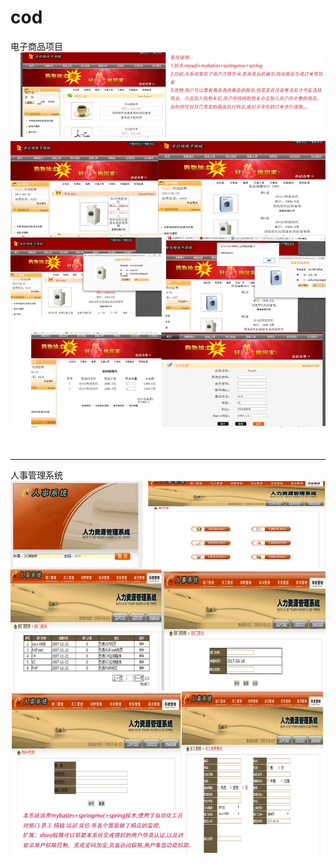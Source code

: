 # cod
电子商品项目
<img src="https://github.com/dushengwei/code/blob/master/shop.png" />
<br/>
<br/>
<br/>
<hr/>
人事管理系统
<img src="https://github.com/dushengwei/code/blob/master/人事系统.png"/>
